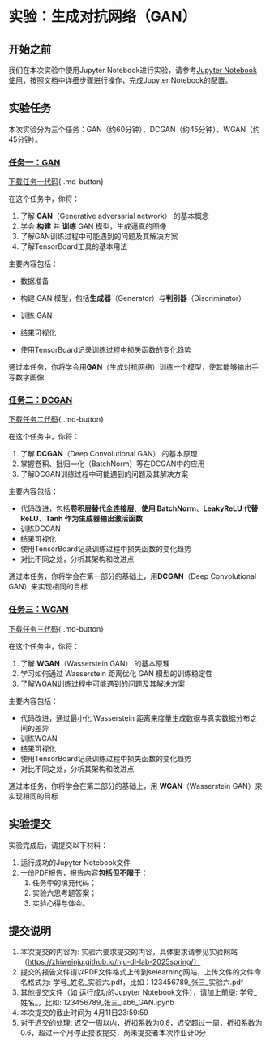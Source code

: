 # 实验：生成对抗网络（GAN）

## 开始之前

我们在本次实验中使用Jupyter Notebook进行实验，请参考[Jupyter Notebook使用](../lab1/环境配置指南.md#jupyter-notebook)，按照文档中详细步骤进行操作，完成Jupyter Notebook的配置。

## 实验任务

本次实验分为三个任务：GAN（约60分钟）、DCGAN（约45分钟）、WGAN（约45分钟）。

### [任务一：GAN](./生成对抗网络（GAN）.md)

[下载任务一代码](EXP1_GAN.ipynb){ .md-button}

在这个任务中，你将：

1. 了解 **GAN**（Generative adversarial network） 的基本概念
2. 学会 **构建** 并 **训练** GAN 模型，生成逼真的图像
3. 了解GAN训练过程中可能遇到的问题及其解决方案
4. 了解TensorBoard工具的基本用法

主要内容包括：

- 数据准备
- 构建 GAN 模型，包括**生成器**（Generator）与**判别器**（Discriminator）

- 训练 GAN

- 结果可视化

- 使用TensorBoard记录训练过程中损失函数的变化趋势

通过本任务，你将学会用**GAN**（生成对抗网络）训练一个模型，使其能够输出手写数字图像

### [任务二：DCGAN](./深度卷积生成对抗网络（DCGAN）.md)

[下载任务二代码](EXP2_DCGAN.ipynb){ .md-button}

在这个任务中，你将：

1. 了解 **DCGAN**（Deep Convolutional GAN） 的基本原理
2. 掌握卷积、批归一化（BatchNorm）等在DCGAN中的应用
3. 了解DCGAN训练过程中可能遇到的问题及其解决方案

主要内容包括：

- 代码改进，包括**卷积层替代全连接层**、**使用 BatchNorm**、**LeakyReLU 代替 ReLU**、**Tanh 作为生成器输出激活函数**
- 训练DCGAN
- 结果可视化
- 使用TensorBoard记录训练过程中损失函数的变化趋势
- 对比不同之处，分析其架构和改进点

通过本任务，你将学会在第一部分的基础上，用**DCGAN**（Deep Convolutional GAN）来实现相同的目标

### [任务三：WGAN](./WGAN.md)

[下载任务三代码](EXP3_WGAN.ipynb){ .md-button}

在这个任务中，你将：

1. 了解 **WGAN**（Wasserstein GAN） 的基本原理
2. 学习如何通过 Wasserstein 距离优化 GAN 模型的训练稳定性
3. 了解WGAN训练过程中可能遇到的问题及其解决方案

主要内容包括：

- 代码改进，通过最小化 Wasserstein 距离来度量生成数据与真实数据分布之间的差异
- 训练WGAN
- 结果可视化
- 使用TensorBoard记录训练过程中损失函数的变化趋势
- 对比不同之处，分析其架构和改进点

通过本任务，你将学会在第二部分的基础上，用 **WGAN**（Wasserstein GAN）来实现相同的目标


## 实验提交

实验完成后，请提交以下材料：

1. 运行成功的Jupyter Notebook文件
2. 一份PDF报告，报告内容**包括但不限于**：
   1. 任务中的填充代码；
   2. 实验六思考题答案；
   3. 实验心得与体会。

## 提交说明

1. 本次提交的内容为: 实验六要求提交的内容，具体要求请参见实验网站（https://zhiweinju.github.io/nju-dl-lab-2025spring/）
2. 提交的报告文件请以PDF文件格式上传到selearning网站，上传文件的文件命名格式为: 学号_姓名_实验六.pdf，比如：123456789_张三_实验六.pdf
3. 其他提交文件（如 运行成功的Jupyter Notebook文件），请加上前缀: 学号_姓名_，比如: 123456789_张三_lab6_GAN.ipynb
4. 本次提交的截止时间为 4月11日23:59:59
5. 对于迟交的处理: 迟交一周以内，折扣系数为0.8，迟交超过一周，折扣系数为0.6，超过一个月停止接收提交，尚未提交者本次作业计0分

### 
